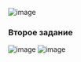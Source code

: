 ![image](https://user-images.githubusercontent.com/100158318/211856707-f454d1db-c47f-4b40-8ffb-f2969e879932.png)


### Второе задание 
![image](https://user-images.githubusercontent.com/100158318/211857203-1f4eec37-bc2c-4c7a-b2eb-3fde336cd08c.png)
![image](https://user-images.githubusercontent.com/100158318/211857260-077e1b9b-acc7-4617-aa63-c40d46cb7d1a.png)

